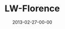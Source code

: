 ---
layout: message
category: message
series: "Last Wednesday"
title: "LW-Florence"
date: 2013-02-27-00-00
message_id: 778
description: "In Florence, listen to Brian highlight tribal stories from the past 17 years."
video: "http://s3.amazonaws.com/crossroads-media/messages/video/022713-lw-florence.mp4"
video-duration: "44:37"
yt-video-id: "WOwaqUShdSI"
video-image: "http://s3.amazonaws.com/crossroads-media/images/lw_0213_florence.jpg"
sc-permalink-url: "http://soundcloud.com/crdschurch/last-wednesday-feb-2013-1"
audio: "http://s3.amazonaws.com/crossroads-media/messages/audio/022713-lw-florence.mp3"
audio-duration: "44:32"
tag: 
 - florence
 - tribe
 - history
 - brian-tome
explicit: false
---